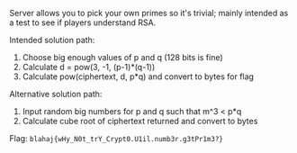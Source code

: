 Server allows you to pick your own primes so it's trivial; mainly intended as a test to see if players understand RSA.

Intended solution path:
1. Choose big enough values of p and q (128 bits is fine)
2. Calculate d = pow(3, -1, (p-1)*(q-1))
3. Calculate pow(ciphertext, d, p*q) and convert to bytes for flag

Alternative solution path:
1. Input random big numbers for p and q such that m^3 < p*q
2. Calculate cube root of ciphertext returned and convert to bytes

Flag: `blahaj{wHy_N0t_trY_Crypt0.U1il.numb3r.g3tPr1m3?}`
